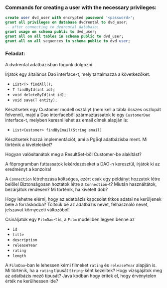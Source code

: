 ### Commands for creating a user with the necessary privileges:

```sql
create user dvd_user with encrypted password '<password>';
grant all privileges on database dvdrental to dvd_user;
-- after connecting to dvdrental database:
grant usage on schema public to dvd_user;
grant all on all tables in schema public to dvd_user;
grant all on all sequences in schema public to dvd user;
```

### Feladat:

A dvdrental adatbázisban fogunk dolgozni.

Írjatok egy általános Dao interface-t, mely tartalmazza a következőket:
- `List<T> findAll();`
- `T findById(int id);`
- `void deleteById(int id);`
- `void save(T entity);`

Készítsetek egy Customer modell osztályt (nem kell a tábla összes oszlopát felvenni),
majd a Dao interfaceből származtassatok le egy `CustomerDao` interface-t,
melyben keresni lehet az email címek alapján is:
 - `List<Customer> findByEmail(String email)`

Készitsetek hozzá implementációt, ami a PgSql adatbázisba ment.
Mi történik a kivételekkel?

Hogyan valósítanátok meg a ResultSet-ből Customer-be alakítást?


A főprogramban futtassatok lekérdezéseket a DAO-n keresztül, írjátok ki az eredményt a konzolra!

A `Connection` létrehozása költséges, ezért csak egy példányt hozzatok létre belőle!
Biztonságosan hoztátok létre a `Connection`-t?
Miután használtátok, bezárjátok rendesen?
Mi történik, ha kivételt dob?

Hogy lehetne elérni, hogy az adatbázis kapcsolat titkos adatai ne kerüljenek bele a forráskódba?
Töltsük be az adatbázis nevet, felhasználó nevet, jelszavat környezeti változóból!

Csináljatok egy `FilmDao`-t is, a `Film` modellben legyen benne az 
- `id`
- `title`
- `description`
- `releaseYear`
- `rating`
- `length`

A `FilmDao`-ban le lehessen kérni filmeket `rating` és `releaseYear` alapján is.
Mi történik, ha a `rating` típusát `String`-ként kezelitek?
Hogy vizsgájátok meg az adatbázis mező típusát?
Java kódban hogy éritek el, hogy érvénytelen érték ne kerülhessen ide?
